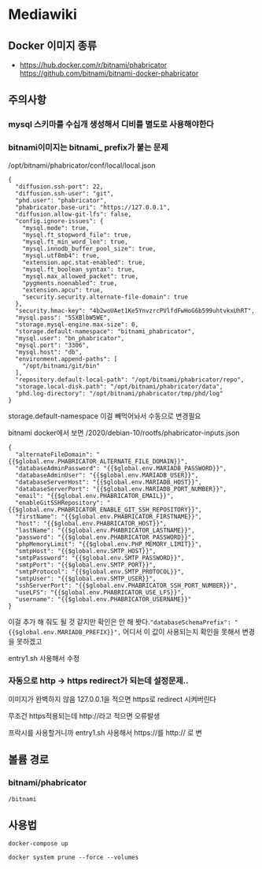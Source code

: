 Mediawiki
=========

## Docker 이미지 종류

* https://hub.docker.com/r/bitnami/phabricator
  https://github.com/bitnami/bitnami-docker-phabricator

## 주의사항

### mysql 스키마를 수십개 생성해서 디비를 별도로 사용해야한다

### bitnami이미지는 bitnami_ prefix가 붙는 문제

/opt/bitnami/phabricator/conf/local/local.json
```
{
  "diffusion.ssh-port": 22,
  "diffusion.ssh-user": "git",
  "phd.user": "phabricator",
  "phabricator.base-uri": "https://127.0.0.1",
  "diffusion.allow-git-lfs": false,
  "config.ignore-issues": {
    "mysql.mode": true,
    "mysql.ft_stopword_file": true,
    "mysql.ft_min_word_len": true,
    "mysql.innodb_buffer_pool_size": true,
    "mysql.utf8mb4": true,
    "extension.apc.stat-enabled": true,
    "mysql.ft_boolean_syntax": true,
    "mysql.max_allowed_packet": true,
    "pygments.noenabled": true,
    "extension.apcu": true,
    "security.security.alternate-file-domain": true
  },
  "security.hmac-key": "4b2woUAet1Ke5YnvzrcPVlfdFwHoG6b599uhtvkxUhRT",
  "mysql.pass": "5SXBlbW5WE",
  "storage.mysql-engine.max-size": 0,
  "storage.default-namespace": "bitnami_phabricator",
  "mysql.user": "bn_phabricator",
  "mysql.port": "3306",
  "mysql.host": "db",
  "environment.append-paths": [
    "/opt/bitnami/git/bin"
  ],
  "repository.default-local-path": "/opt/bitnami/phabricator/repo",
  "storage.local-disk.path": "/opt/bitnami/phabricator/data",
  "phd.log-directory": "/opt/bitnami/phabricator/tmp/phd/log"
}
```
storage.default-namespace 이걸 빼먹어놔서 수동으로 변경필요

bitnami docker에서 보면
/2020/debian-10/rootfs/phabricator-inputs.json
```
{
  "alternateFileDomain": "{{$global.env.PHABRICATOR_ALTERNATE_FILE_DOMAIN}}",
  "databaseAdminPassword": "{{$global.env.MARIADB_PASSWORD}}",
  "databaseAdminUser": "{{$global.env.MARIADB_USER}}",
  "databaseServerHost": "{{$global.env.MARIADB_HOST}}",
  "databaseServerPort": "{{$global.env.MARIADB_PORT_NUMBER}}",
  "email": "{{$global.env.PHABRICATOR_EMAIL}}",
  "enableGitSSHRepository": "{{$global.env.PHABRICATOR_ENABLE_GIT_SSH_REPOSITORY}}",
  "firstName": "{{$global.env.PHABRICATOR_FIRSTNAME}}",
  "host": "{{$global.env.PHABRICATOR_HOST}}",
  "lastName": "{{$global.env.PHABRICATOR_LASTNAME}}",
  "password": "{{$global.env.PHABRICATOR_PASSWORD}}",
  "phpMemoryLimit": "{{$global.env.PHP_MEMORY_LIMIT}}",
  "smtpHost": "{{$global.env.SMTP_HOST}}",
  "smtpPassword": "{{$global.env.SMTP_PASSWORD}}",
  "smtpPort": "{{$global.env.SMTP_PORT}}",
  "smtpProtocol": "{{$global.env.SMTP_PROTOCOL}}",
  "smtpUser": "{{$global.env.SMTP_USER}}",
  "sshServerPort": "{{$global.env.PHABRICATOR_SSH_PORT_NUMBER}}",
  "useLFS": "{{$global.env.PHABRICATOR_USE_LFS}}",
  "username": "{{$global.env.PHABRICATOR_USERNAME}}"
}
```
이걸 추가 해 줘도 될 것 같지만 확인은 안 해 봣다.`"databaseSchemaPrefix": "{{$global.env.MARIADB_PREFIX}}",`
어디서 이 값이 사용되는지 확인을 못해서
변경을 못하겠고

entry1.sh 사용해서 수정

### 자동으로 http -> https redirect가 되는데 설정문제..

이미지가 완벽하지 않음 127.0.0.1을 적으면 https로 redirect 시켜버린다

무조건 https적용되는데 http://라고 적으면 오류발생

프락시를 사용할거니까 entry1.sh 사용해서 https://를 http:// 로 변


## 볼륨 경로

### bitnami/phabricator

```
/bitnami
```

## 사용법

```
docker-compose up

docker system prune --force --volumes
```